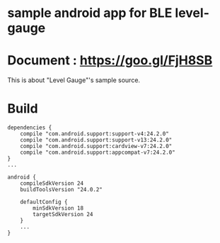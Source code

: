 # sample android app for BLE level-gauge

# Document : https://goo.gl/FjH8SB

This is about "Level Gauge"'s sample source.

# Build


    dependencies {
        compile "com.android.support:support-v4:24.2.0"
        compile "com.android.support:support-v13:24.2.0"
        compile "com.android.support:cardview-v7:24.2.0"
        compile "com.android.support:appcompat-v7:24.2.0"
    }
    ...

    android {
        compileSdkVersion 24
        buildToolsVersion "24.0.2"
        
        defaultConfig {
            minSdkVersion 18
            targetSdkVersion 24
        }
        ...
    }
